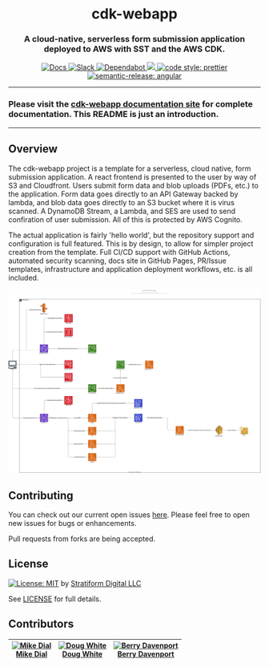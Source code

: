 <h1 align="center" style="border-bottom: none;"> cdk-webapp</h1>
<h3 align="center">A cloud-native, serverless form submission application deployed to AWS with SST and the AWS CDK.</h3>
<p align="center">
  <!--
  The following badges won't be functional unless the repository is public.
  <a href="https://github.com/stratiformdigital/cdk-webapp/releases/latest">
    <img alt="latest release" src="https://img.shields.io/github/release/stratiformdigital/cdk-webapp.svg">
  </a>
 <a href="https://github.com/stratiformdigital/cdk-webapp/actions/workflows/codeql-analysis.yml">
    <img alt="CodeQL" src="https://github.com/stratiformdigital/cdk-webapp/actions/workflows/codeql-analysis.yml/badge.svg?branch=main">
  </a>
  -->
  <a href="https://symmetrical-disco-67126a20.pages.github.io">
    <img alt="Docs" src="https://img.shields.io/badge/Docs-Pages-blue.svg">
  </a>
  <a href="https://stratiformworkspace.slack.com/archives/C03PPFBCLQ5">
    <img alt="Slack" src="https://img.shields.io/badge/Slack-accelerators-purple.svg">
  </a>
  <a href="https://dependabot.com/">
    <img alt="Dependabot" src="https://badgen.net/badge/Dependabot/enabled/green?icon=dependabot">
  </a>
  <a href="https://codeclimate.com/repos/63610cd99e84aa2157004223/maintainability">
    <img src="https://api.codeclimate.com/v1/badges/9c9ebbd3c4ec58e24f50/maintainability" />
  </a>
  <a href="https://github.com/prettier/prettier">
    <img alt="code style: prettier" src="https://img.shields.io/badge/code_style-prettier-ff69b4.svg?style=flat-square">
  </a>
  <a href="https://github.com/semantic-release/semantic-release">
    <img alt="semantic-release: angular" src="https://img.shields.io/badge/semantic--release-angular-e10079?logo=semantic-release">
  </a>
  <!-- <a href="https://codeclimate.com/github/stratiformdigital/cdk-webapp/test_coverage">
    <img alt="Test Coverage" src="https://api.codeclimate.com/v1/badges/1449ad929006f559756b/test_coverage">
  </a> -->

</p>

---

### Please visit the [cdk-webapp documentation site](https://symmetrical-disco-67126a20.pages.github.io) for complete documentation. This README is just an introduction.

---

## Overview

The cdk-webapp project is a template for a serverless, cloud native, form submission application. A react frontend is presented to the user by way of S3 and Cloudfront. Users submit form data and blob uploads (PDFs, etc.) to the application. Form data goes directly to an API Gateway backed by lambda, and blob data goes directly to an S3 bucket where it is virus scanned. A DynamoDB Stream, a Lambda, and SES are used to send confiration of user submission. All of this is protected by AWS Cognito.

The actual application is fairly 'hello world', but the repository support and configuration is full featured. This is by design, to allow for simpler project creation from the template. Full CI/CD support with GitHub Actions, automated security scanning, docs site in GitHub Pages, PR/Issue templates, infrastructure and application deployment workflows, etc. is all included.

![diagram](docs/assets/diagram.svg)

## Contributing

You can check out our current open issues [here](https://github.com/stratiformdigital/cdk-webapp/issues). Please feel free to open new issues for bugs or enhancements.

Pull requests from forks are being accepted.

## License

[![License: MIT](https://img.shields.io/badge/License-MIT-blue.svg)](https://opensource.org/licenses/MIT) by [Stratiform Digital LLC](https://stratiform.digital)

See [LICENSE](LICENSE) for full details.

## Contributors

| [![Mike Dial][dial_avatar]][dial_homepage]<br/>[Mike Dial][dial_homepage] | [![Doug White][white_avatar]][white_homepage]<br/>[Doug White][white_homepage] | [![Berry Davenport][davenport_avatar]][davenport_homepage]<br/>[Berry Davenport][davenport_homepage] |
| ------------------------------------------------------------------------- | ------------------------------------------------------------------------------ | ---------------------------------------------------------------------------------------------------- |

[dial_homepage]: https://github.com/mdial89f
[dial_avatar]: https://avatars.githubusercontent.com/mdial89f?size=150
[white_homepage]: https://github.com/dwhitecl
[white_avatar]: https://avatars.githubusercontent.com/dwhitecl?size=150
[davenport_homepage]: https://github.com/berryd
[davenport_avatar]: https://avatars.githubusercontent.com/berryd?size=150
